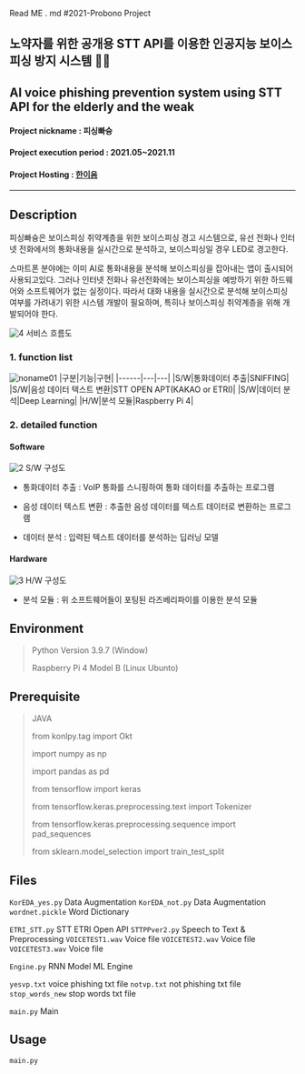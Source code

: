 Read ME . md
#2021-Probono Project
## 노약자를 위한 공개용 STT API를 이용한 인공지능 보이스피싱 방지 시스템 👵👴
## AI voice phishing prevention system using STT API for the elderly and the weak
#### Project nickname : 피싱빠슝
#### Project execution period : 2021.05~2021.11
#### Project Hosting : [한이음](https://www.hanium.or.kr/portal/index.do)
-----------------------
## Description
피싱빠슝은 보이스피싱 취약계층을 위한 보이스피싱 경고 시스템으로, 유선 전화나 인터넷 전화에서의 통화내용을 실시간으로 분석하고, 보이스피싱일 경우 LED로 경고한다.

스마트폰 분야에는 이미 AI로 통화내용을 분석해 보이스피싱을 잡아내는 앱이 출시되어 사용되고있다. 그러나 인터넷 전화나 유선전화에는 보이스피싱을 예방하기 위한 하드웨어와 소프트웨어가 없는 실정이다. 따라서 대화 내용을 실시간으로 분석해 보이스피싱 여부를 가려내기 위한 시스템 개발이 필요하며, 특히나 보이스피싱 취약계층을 위해 개발되어야 한다.

![4](https://user-images.githubusercontent.com/78933101/135657969-f8fc5a76-8936-4134-9654-5ed6ee7e804b.png)
서비스 흐름도

### 1. function list
![noname01](https://user-images.githubusercontent.com/78933101/135653625-d14db805-ab5e-4505-a7b0-5d0a3af2ad59.png)
|구분|기능|구현|
|------|---|---|
|S/W|통화데이터 추출|SNIFFING|
|S/W|음성 데이터 텍스트 변환|STT OPEN APT(KAKAO or ETRI)|
|S/W|데이터 분석|Deep Learning|
|H/W|분석 모듈|Raspberry Pi 4|

### 2. detailed function
#### Software
![2](https://user-images.githubusercontent.com/78933101/135657961-cbbc1775-37d0-42d4-a47c-26850674f580.png)
S/W 구성도

- 통화데이터 추출 : VoIP 통화를 스니핑하여 통화 데이터를 추출하는 프로그램
- 음성 데이터 텍스트 변환 : 추출한 음성 데이터를 텍스트 데이터로 변환하는 프로그램

- 데이터 분석 : 입력된 텍스트 데이터를 분석하는 딥러닝 모델

#### Hardware
![3](https://user-images.githubusercontent.com/78933101/135657965-bb2b59b6-2887-49ff-a519-40310c5dc971.png)
H/W 구성도

 - 분석 모듈 : 위 소프트웨어들이 포팅된 라즈베리파이를 이용한 분석 모듈


## Environment

> Python Version 3.9.7 (Window)
> 
> Raspberry Pi 4 Model B (Linux Ubunto)


## Prerequisite
> JAVA
> 
> from konlpy.tag import Okt
>
> import numpy as np
>
> import pandas as pd
>
> from tensorflow import keras
> 
> from tensorflow.keras.preprocessing.text import Tokenizer
> 
> from tensorflow.keras.preprocessing.sequence import pad_sequences
> 
> from sklearn.model_selection import train_test_split


## Files
`KorEDA_yes.py` Data Augmentation
`KorEDA_not.py` Data Augmentation
`wordnet.pickle` Word Dictionary

`ETRI_STT.py` STT ETRI Open API
`STTPPver2.py` Speech to Text & Preprocessing
`VOICETEST1.wav` Voice file
`VOICETEST2.wav` Voice file
`VOICETEST3.wav` Voice file

`Engine.py` RNN Model ML Engine

`yesvp.txt` voice phishing  txt file
`notvp.txt` not phishing txt file
`stop_words_new` stop words txt file

`main.py` Main 


## Usage 
`main.py`
